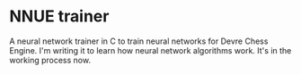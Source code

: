 # NNUE trainer
A neural network trainer in C to train neural networks for Devre Chess Engine.
I'm writing it to learn how neural network algorithms work. 
It's in the working process now.